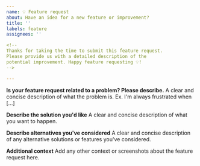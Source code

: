 ```yaml
---
name: 💡 Feature request
about: Have an idea for a new feature or improvement?
title: ''
labels: feature
assignees: ''

<!--
Thanks for taking the time to submit this feature request.
Please provide us with a detailed description of the
potential improvement. Happy feature requesting 💡!
-->

---
```


**Is your feature request related to a problem? Please describe.**
A clear and concise description of what the problem is. Ex. I'm always frustrated when [...]

**Describe the solution you'd like**
A clear and concise description of what you want to happen.

**Describe alternatives you've considered**
A clear and concise description of any alternative solutions or features you've considered.

**Additional context**
Add any other context or screenshots about the feature request here.

